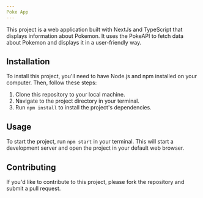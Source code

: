 ```yaml
---
Poke App
---
```


This project is a web application built with NextJs and TypeScript that displays information about Pokemon. It uses the PokeAPI to fetch data about Pokemon and displays it in a user-friendly way.

## Installation

To install this project, you'll need to have Node.js and npm installed on your computer. Then, follow these steps:

1. Clone this repository to your local machine.
2. Navigate to the project directory in your terminal.
3. Run `npm install` to install the project's dependencies.

## Usage

To start the project, run `npm start` in your terminal. This will start a development server and open the project in your default web browser.

## Contributing

If you'd like to contribute to this project, please fork the repository and submit a pull request.
